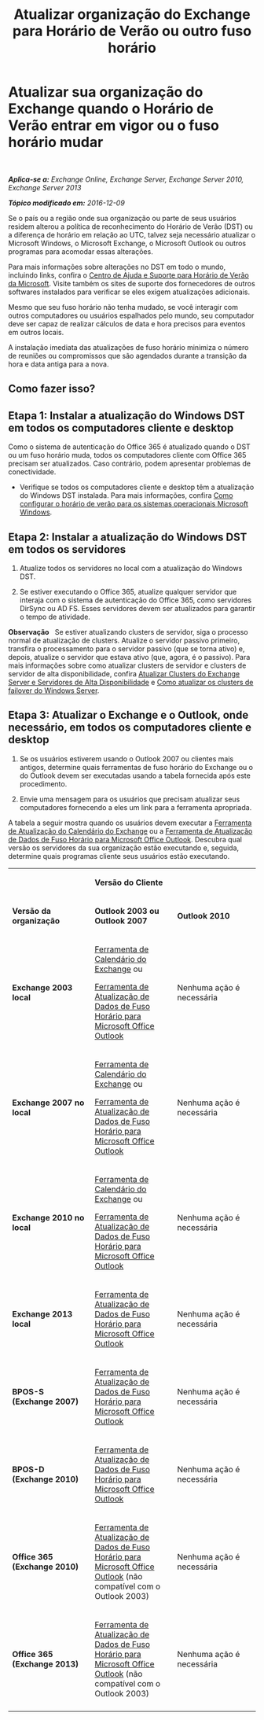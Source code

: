 ﻿---
title: 'Atualizar organização do Exchange para Horário de Verão ou outro fuso horário'
TOCTitle: Atualizar sua organização do Exchange quando o Horário de Verão entrar em vigor ou o fuso horário mudar
ms:assetid: 5b12615c-24cf-4f46-bf3c-2334dc734ef8
ms:mtpsurl: https://technet.microsoft.com/pt-br/library/Hh530051(v=EXCHG.150)
ms:contentKeyID: 66457124
ms.date: 01/10/2018
mtps_version: v=EXCHG.150
ms.translationtype: HT
---

# Atualizar sua organização do Exchange quando o Horário de Verão entrar em vigor ou o fuso horário mudar

 

_**Aplica-se a:** Exchange Online, Exchange Server, Exchange Server 2010, Exchange Server 2013_

_**Tópico modificado em:** 2016-12-09_

Se o país ou a região onde sua organização ou parte de seus usuários residem alterou a política de reconhecimento do Horário de Verão (DST) ou a diferença de horário em relação ao UTC, talvez seja necessário atualizar o Microsoft Windows, o Microsoft Exchange, o Microsoft Outlook ou outros programas para acomodar essas alterações.

Para mais informações sobre alterações no DST em todo o mundo, incluindo links, confira o [Centro de Ajuda e Suporte para Horário de Verão da Microsoft](https://go.microsoft.com/fwlink/p/?linkid=99640). Visite também os sites de suporte dos fornecedores de outros softwares instalados para verificar se eles exigem atualizações adicionais.

Mesmo que seu fuso horário não tenha mudado, se você interagir com outros computadores ou usuários espalhados pelo mundo, seu computador deve ser capaz de realizar cálculos de data e hora precisos para eventos em outros locais.

A instalação imediata das atualizações de fuso horário minimiza o número de reuniões ou compromissos que são agendados durante a transição da hora e data antiga para a nova.

## Como fazer isso?

## Etapa 1: Instalar a atualização do Windows DST em todos os computadores cliente e desktop

Como o sistema de autenticação do Office 365 é atualizado quando o DST ou um fuso horário muda, todos os computadores cliente com Office 365 precisam ser atualizados. Caso contrário, podem apresentar problemas de conectividade.

  - Verifique se todos os computadores cliente e desktop têm a atualização do Windows DST instalada. Para mais informações, confira [Como configurar o horário de verão para os sistemas operacionais Microsoft Windows](http://go.microsoft.com/fwlink/p/?linkid=3052&kbid=914387).

## Etapa 2: Instalar a atualização do Windows DST em todos os servidores

1.  Atualize todos os servidores no local com a atualização do Windows DST.

2.  Se estiver executando o Office 365, atualize qualquer servidor que interaja com o sistema de autenticação do Office 365, como servidores DirSync ou AD FS. Esses servidores devem ser atualizados para garantir o tempo de atividade.

**Observação**   Se estiver atualizando clusters de servidor, siga o processo normal de atualização de clusters. Atualize o servidor passivo primeiro, transfira o processamento para o servidor passivo (que se torna ativo) e, depois, atualize o servidor que estava ativo (que, agora, é o passivo). Para mais informações sobre como atualizar clusters de servidor e clusters de servidor de alta disponibilidade, confira [Atualizar Clusters do Exchange Server e Servidores de Alta Disponibilidade](https://technet.microsoft.com/pt-br/library/hh530052\(v=exchg.150\)) e [Como atualizar os clusters de failover do Windows Server](https://support.microsoft.com/pt-br/help/174799/how-to-update-windows-server-failover-clusters).

## Etapa 3: Atualizar o Exchange e o Outlook, onde necessário, em todos os computadores cliente e desktop

1.  Se os usuários estiverem usando o Outlook 2007 ou clientes mais antigos, determine quais ferramentas de fuso horário do Exchange ou o do Outlook devem ser executadas usando a tabela fornecida após este procedimento.

2.  Envie uma mensagem para os usuários que precisam atualizar seus computadores fornecendo a eles um link para a ferramenta apropriada.

A tabela a seguir mostra quando os usuários devem executar a [Ferramenta de Atualização do Calendário do Exchange](http://go.microsoft.com/fwlink/p/?linkid=3052&kbid=930879) ou a [Ferramenta de Atualização de Dados de Fuso Horário para Microsoft Office Outlook](http://go.microsoft.com/fwlink/p/?linkid=3052&kbid=931667). Descubra qual versão os servidores da sua organização estão executando e, seguida, determine quais programas cliente seus usuários estão executando.


<table>
<colgroup>
<col style="width: 33%" />
<col style="width: 33%" />
<col style="width: 33%" />
</colgroup>
<tbody>
<tr class="odd">
<td><p></p></td>
<td><p><strong>Versão do Cliente</strong></p></td>
<td></td>
</tr>
<tr class="even">
<td><p><strong>Versão da organização</strong></p></td>
<td><p><strong>Outlook 2003 ou Outlook 2007</strong></p></td>
<td><p><strong>Outlook 2010</strong></p></td>
</tr>
<tr class="odd">
<td><p><strong>Exchange 2003 local</strong></p></td>
<td><p><a href="http://go.microsoft.com/fwlink/p/?linkid=3052&kbid=930879">Ferramenta de Calendário do Exchange</a> ou</p>
<p><a href="http://go.microsoft.com/fwlink/p/?linkid=3052&kbid=931667">Ferramenta de Atualização de Dados de Fuso Horário para Microsoft Office Outlook</a></p></td>
<td><p>Nenhuma ação é necessária</p></td>
</tr>
<tr class="even">
<td><p><strong>Exchange 2007 no local</strong></p></td>
<td><p><a href="http://go.microsoft.com/fwlink/p/?linkid=3052&kbid=930879">Ferramenta de Calendário do Exchange</a> ou</p>
<p><a href="http://go.microsoft.com/fwlink/p/?linkid=3052&kbid=931667">Ferramenta de Atualização de Dados de Fuso Horário para Microsoft Office Outlook</a></p></td>
<td><p>Nenhuma ação é necessária</p></td>
</tr>
<tr class="odd">
<td><p><strong>Exchange 2010 no local</strong></p></td>
<td><p><a href="http://go.microsoft.com/fwlink/p/?linkid=3052&kbid=930879">Ferramenta de Calendário do Exchange</a> ou</p>
<p><a href="http://go.microsoft.com/fwlink/p/?linkid=3052&kbid=931667">Ferramenta de Atualização de Dados de Fuso Horário para Microsoft Office Outlook</a></p></td>
<td><p>Nenhuma ação é necessária</p></td>
</tr>
<tr class="even">
<td><p><strong>Exchange 2013 local</strong></p></td>
<td><p><a href="http://go.microsoft.com/fwlink/p/?linkid=3052&kbid=931667">Ferramenta de Atualização de Dados de Fuso Horário para Microsoft Office Outlook</a></p></td>
<td><p>Nenhuma ação é necessária</p></td>
</tr>
<tr class="odd">
<td><p><strong>BPOS-S (Exchange 2007)</strong></p></td>
<td><p><a href="http://go.microsoft.com/fwlink/p/?linkid=3052&kbid=931667">Ferramenta de Atualização de Dados de Fuso Horário para Microsoft Office Outlook</a></p></td>
<td><p>Nenhuma ação é necessária</p></td>
</tr>
<tr class="even">
<td><p><strong>BPOS-D (Exchange 2010)</strong></p></td>
<td><p><a href="http://go.microsoft.com/fwlink/p/?linkid=3052&kbid=931667">Ferramenta de Atualização de Dados de Fuso Horário para Microsoft Office Outlook</a></p></td>
<td><p>Nenhuma ação é necessária</p></td>
</tr>
<tr class="odd">
<td><p><strong>Office 365 (Exchange 2010)</strong></p></td>
<td><p><a href="http://go.microsoft.com/fwlink/p/?linkid=3052&kbid=931667">Ferramenta de Atualização de Dados de Fuso Horário para Microsoft Office Outlook</a> (não compatível com o Outlook 2003)</p></td>
<td><p>Nenhuma ação é necessária</p></td>
</tr>
<tr class="even">
<td><p><strong>Office 365 (Exchange 2013)</strong></p></td>
<td><p><a href="http://go.microsoft.com/fwlink/p/?linkid=3052&kbid=931667">Ferramenta de Atualização de Dados de Fuso Horário para Microsoft Office Outlook</a> (não compatível com o Outlook 2003)</p></td>
<td><p>Nenhuma ação é necessária</p></td>
</tr>
<tr class="odd">
<td></td>
<td></td>
<td></td>
</tr>
</tbody>
</table>

